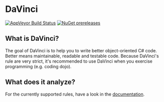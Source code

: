 # DaVinci
[![AppVeyor Build Status](https://ci.appveyor.com/api/projects/status/github/johannes-schmitt/DaVinci?branch=master&svg=true)](https://ci.appveyor.com/project/johannesschmitt/davinci)
[![NuGet prereleases](https://img.shields.io/nuget/v/DaVinci.svg)](https://www.nuget.org/packages/DaVinci/)

## What is DaVinci? ##
The goal of DaVinci is to help you to write better object-oriented C# code. Better means maintainable, readable and testable code.
Because DaVinci's rule are very strict, it's recommended to use DaVinci when you exercise programming (e.g. coding dojo).

## What does it analyze? ##
For the currently supported rules, have a look in the [documentation](https://github.com/johannes-schmitt/DaVinci/tree/master/Documentation).